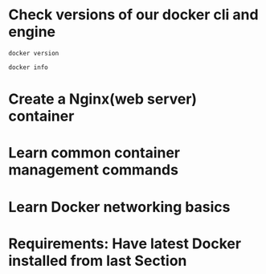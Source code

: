# Check versions of our docker cli and engine   

    docker version

    docker info

# Create a Nginx(web server) container
# Learn common container management commands
# Learn Docker networking basics
# Requirements: Have latest Docker installed from last Section
